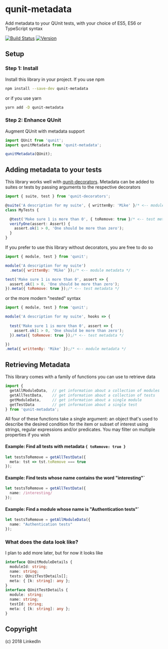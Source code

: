 # qunit-metadata

Add metadata to your QUnit tests, with your choice of ES5, ES6 or TypeScript syntax

[![Build Status](https://travis-ci.org/mike-north/qunit-metadata.svg?branch=master)](https://travis-ci.org/mike-north/qunit-metadata)
[![Version](https://img.shields.io/npm/v/qunit-decorators.svg)](https://www.npmjs.com/package/qunit-metadata)

## Setup

### Step 1: Install

Install this library in your project. If you use npm
```sh
npm install --save-dev qunit-metadata
```
or if you use yarn
```sh
yarn add -D qunit-metadata
```

### Step 2: Enhance QUnit

Augment QUnit with metadata support

```js
import QUnit from 'qunit';
import qunitMetadata from 'qunit-metadata';

qunitMetadata(QUnit);

```

## Adding metadata to your tests

This library works well with [qunit-decorators](https://github.com/mike-north/qunit-decorators). Metadata can be added to suites or tests by passing arguments to the respective decorators 

```ts
import { suite, test } from 'qunit-decorators';

@suite('A description for my suite', { writtenBy: 'Mike' }/* <-- module metadata */)
class MyTests {

  @test('Make sure 1 is more than 0', { toRemove: true }/* <-- test metadata */)
  verifyOne(assert: Assert) {
    assert.ok(1 > 0, 'One should be more than zero');
  }
}

```

If you prefer to use this library without decorators, you are free to do so 
```js
import { module, test } from 'qunit';

module('A description for my suite')
  .meta({ writtenBy: 'Mike' });/* <-- module metadata */

test('Make sure 1 is more than 0', assert => {
  assert.ok(1 > 0, 'One should be more than zero');
}).meta({ toRemove: true });/* <-- test metadata */

```

or the more modern "nested" syntax

```js
import { module, test } from 'qunit';

module('A description for my suite', hooks => {
  
  test('Make sure 1 is more than 0', assert => {
    assert.ok(1 > 0, 'One should be more than zero');
  }).meta({ toRemove: true });/* <-- test metadata */

})
.meta({ writtenBy: 'Mike' });/* <-- module metadata */
```

## Retrieving Metadata

This library comes with a family of functions you can use to retrieve data

```ts
import {
  getAllModuleData,  // get information about a collection of modules
  getAllTestData,    // get information about a collection of tests
  getModuleData,     // get information about a single module
  getTestData        // get information about a single test
} from 'qunit-metadata';
```

All four of these functions take a single argument: an object that's used to describe the desired condition for the item or subset of interest using strings, regular expressions and/or predicates. You may filter on multiple properties if you wish

#### Example: Find all tests with metadata `{ toRemove: true }`
```ts
let testsToRemove = getAllTestData({
  meta: tst => tst.toRemove === true
});

```

#### Example: Find tests whose name contains the word "interesting"`
```ts
let testsToRemove = getAllTestData({
  name: /interesting/
});
```

#### Example: Find a module whose name is "Authentication tests"`
```ts
let testsToRemove = getAllModuleData({
  name: "Authentication tests"
});
```

### What does the data look like?

I plan to add more later, but for now it looks like

```ts
interface QUnitModuleDetails {
  moduleId: string;
  name: string;
  tests: QUnitTestDetails[];
  meta: { [k: string]: any };
}
interface QUnitTestDetails {
  module: string;
  name: string;
  testId: string;
  meta: { [k: string]: any };
}
```

## Copyright

(c) 2018 LinkedIn